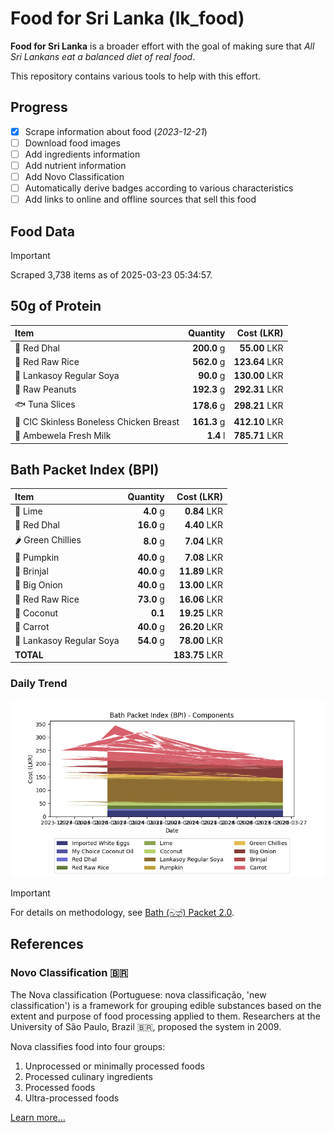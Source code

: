 # Food for Sri Lanka (lk_food)

**Food for Sri Lanka** is a broader effort with the goal of making sure that *All Sri Lankans eat a balanced diet of real food*.

This repository contains various tools to help with this effort.

## Progress

* [X] Scrape information about food (*2023-12-21*)
* [ ] Download food images
* [ ] Add ingredients information
* [ ] Add nutrient information
* [ ] Add Novo Classification
* [ ] Automatically derive badges according to various characteristics
* [ ] Add links to online and offline sources that sell this food

## Food Data

> [!IMPORTANT]
> Scraped 3,738 items as of 2025-03-23 05:34:57.

## 50g of Protein

<div id="table_protein">

Item | Quantity | Cost (LKR)
:--- | ---: | ---:
🍲 Red Dhal | **200.0** g | **55.00** LKR
🍚 Red Raw Rice | **562.0** g | **123.64** LKR
🍲 Lankasoy Regular Soya | **90.0** g | **130.00** LKR
🥜 Raw Peanuts | **192.3** g | **292.31** LKR
🐟 Tuna Slices | **178.6** g | **298.21** LKR
🍗 CIC Skinless Boneless Chicken Breast | **161.3** g | **412.10** LKR
🥛 Ambewela Fresh Milk | **1.4** l | **785.71** LKR

</div>

## Bath Packet Index (BPI)

<div id="table_bp">

Item | Quantity | Cost (LKR)
:--- | ---: | ---:
🍋 Lime | **4.0** g | **0.84** LKR
🍲 Red Dhal | **16.0** g | **4.40** LKR
🌶️ Green Chillies | **8.0** g | **7.04** LKR
🎃 Pumpkin | **40.0** g | **7.08** LKR
🍆 Brinjal | **40.0** g | **11.89** LKR
🧅 Big Onion | **40.0** g | **13.00** LKR
🍚 Red Raw Rice | **73.0** g | **16.06** LKR
🥥 Coconut | **0.1**  | **19.25** LKR
🥕 Carrot | **40.0** g | **26.20** LKR
🍲 Lankasoy Regular Soya | **54.0** g | **78.00** LKR
**TOTAL** |   | **183.75** LKR

</div>

### Daily Trend

![BPI](images/bpi.png)

> [!IMPORTANT]
> For details on methodology, see [Bath (බත්) Packet 2.0](https://medium.com/on-economics/bath-%E0%B6%B6%E0%B6%AD%E0%B7%8A-packet-2-0-f3e999c54bf5).

## References

### Novo Classification 🇧🇷

The Nova classification (Portuguese: nova classificação, 'new classification') is a framework for grouping edible substances based on the extent and purpose of food processing applied to them. Researchers at the University of São Paulo, Brazil 🇧🇷, proposed the system in 2009.

Nova classifies food into four groups:

1. Unprocessed or minimally processed foods
2. Processed culinary ingredients
3. Processed foods
4. Ultra-processed foods

[Learn more...](https://en.wikipedia.org/wiki/Nova_classification)

